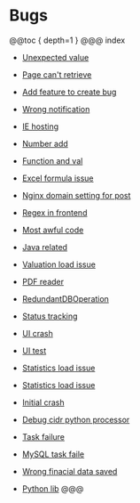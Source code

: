 # Bugs
@@toc { depth=1 }
@@@ index

* [Unexpected value](unexpectedvalue/index.md)

* [Page can't retrieve](pagecantget/index.md)

* [Add feature to create bug](addfeature/index.md)

* [Wrong notification](wrongnotification/index.md)

* [IE hosting](ieissue/index.md)

* [Number add](numberAdd/index.md)

* [Function and val](functionandval/index.md)

* [Excel formula issue](excelBug/index.md)

* [Nginx domain setting for post](nginxDomain/index.md)

* [Regex in frontend](regexsearch/index.md)

* [Most awful code](mostAwfulCode/index.md)

* [Java related](java/index.md)

* [Valuation load issue](loadissue/index.md)
* [PDF reader](pdfreader/index.md)
* [RedundantDBOperation](redundantoperation/index.md)
* [Status tracking](statusUpdate/index.md)
* [UI crash](uicrash/index.md)
* [UI test](uitest/index.md)
* [Statistics load issue](loadIssue2/index.md)
* [Statistics load issue](loadIssue2/index.md)
* [Initial crash](initialCrash/index.md)
* [Debug cidr python processor](debugcidr/index.md)
* [Task failure](taskFailure/index.md)
* [MySQL task faile](sqlfailed/index.md)
* [Wrong finacial data saved](wrongUpdated/index.md)
* [Python lib](pythonlib/index.md)
@@@